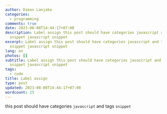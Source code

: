 ```yaml
---
author: Dimas Lanjaka
categories:
  - programming
comments: true
date: 2023-08-08T14:44:17+07:00
description: Label assign this post should have categories javascript and tags
  snippet javascript snippet
excerpt: Label assign this post should have categories javascript and tags
  snippet javascript snippet
lang: en
photos: []
subtitle: Label assign this post should have categories javascript and tags
  snippet javascript snippet
tags:
  - code
title: Label assign
type: post
updated: 2023-08-08T14:44:17+07:00
wordcount: 25
---
```


this post should have categories `javascript` and tags `snippet`